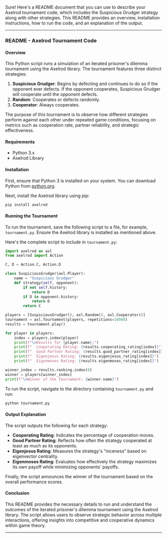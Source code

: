 Sure! Here's a README document that you can use to describe your Axelrod tournament code, which includes the Suspicious Grudger strategy along with other strategies. This README provides an overview, installation instructions, how to run the code, and an explanation of the output.

---

### README - Axelrod Tournament Code

#### Overview
This Python script runs a simulation of an iterated prisoner's dilemma tournament using the Axelrod library. The tournament features three distinct strategies:
1. **Suspicious Grudger**: Begins by defecting and continues to do so if the opponent ever defects. If the opponent cooperates, Suspicious Grudger will cooperate until the opponent defects.
2. **Random**: Cooperates or defects randomly.
3. **Cooperator**: Always cooperates.

The purpose of this tournament is to observe how different strategies perform against each other under repeated game conditions, focusing on metrics such as cooperation rate, partner reliability, and strategic effectiveness.

#### Requirements
- Python 3.x
- Axelrod Library

#### Installation
First, ensure that Python 3 is installed on your system. You can download Python from [python.org](https://www.python.org/downloads/).

Next, install the Axelrod library using pip:

```bash
pip install axelrod
```

#### Running the Tournament
To run the tournament, save the following script to a file, for example, `tournament.py`. Ensure the Axelrod library is installed as mentioned above.

Here's the complete script to include in `tournament.py`:

```python
import axelrod as axl
from axelrod import Action

C, D = Action.C, Action.D

class SuspiciousGrudger(axl.Player):
    name = "Suspicious Grudger"
    def strategy(self, opponent):
        if not self.history:
            return D
        if D in opponent.history:
            return D
        return C

players = [SuspiciousGrudger(), axl.Random(), axl.Cooperator()]
tournament = axl.Tournament(players, repetitions=10000)
results = tournament.play()

for player in players:
    index = players.index(player)
    print(f"\nResults for {player.name}:")
    print(f"  Cooperating Rating: {results.cooperating_rating[index]}")
    print(f"  Good Partner Rating: {results.good_partner_rating[index]}")
    print(f"  Eigenjesus Rating: {results.eigenjesus_rating[index]}")
    print(f"  Eigenmoses Rating: {results.eigenmoses_rating[index]}")

winner_index = results.ranking.index(0)
winner = players[winner_index]
print(f"\nWinner of the Tournament: {winner.name}")
```

To run the script, navigate to the directory containing `tournament.py` and run:

```bash
python tournament.py
```

#### Output Explanation
The script outputs the following for each strategy:
- **Cooperating Rating**: Indicates the percentage of cooperation moves.
- **Good Partner Rating**: Reflects how often the strategy cooperated at least as much as its opponents.
- **Eigenjesus Rating**: Measures the strategy's "niceness" based on eigenvector centrality.
- **Eigenmoses Rating**: Evaluates how effectively the strategy maximizes its own payoff while minimizing opponents' payoffs.

Finally, the script announces the winner of the tournament based on the overall performance scores.

#### Conclusion
This README provides the necessary details to run and understand the outcomes of the iterated prisoner's dilemma tournament using the Axelrod library. The script allows users to observe strategic behavior across multiple interactions, offering insights into competitive and cooperative dynamics within game theory.

---

